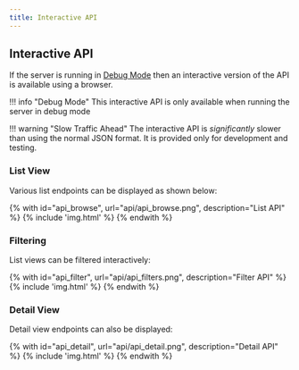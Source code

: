 ```yaml
---
title: Interactive API
---
```


## Interactive API

If the server is running in [Debug Mode](../start/intro.md#debug-mode) then an interactive version of the API is available using a browser.

!!! info "Debug Mode"
    This interactive API is only available when running the server in debug mode

!!! warning "Slow Traffic Ahead"
    The interactive API is *significantly* slower than using the normal JSON format. It is provided only for development and testing.

### List View

Various list endpoints can be displayed as shown below:

{% with id="api_browse", url="api/api_browse.png", description="List API" %}
{% include 'img.html' %}
{% endwith %}

### Filtering

List views can be filtered interactively:

{% with id="api_filter", url="api/api_filters.png", description="Filter API" %}
{% include 'img.html' %}
{% endwith %}

### Detail View

Detail view endpoints can also be displayed:

{% with id="api_detail", url="api/api_detail.png", description="Detail API" %}
{% include 'img.html' %}
{% endwith %}
